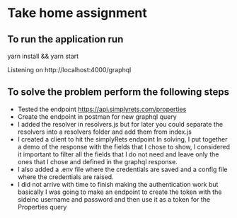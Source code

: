 # Take home assignment
## To run the application run
yarn install && yarn start

Listening on http://localhost:4000/graphql

## To solve the problem perform the following steps

- Tested the endpoint https://api.simplyrets.com/properties
- Create the endpoint in postman for new graphql query
- I added the resolver in resolvers.js but for later you could separate the resolvers into a resolvers folder and add them from index.js
- I created a client to hit the simplyRets endpoint
In solving, I put together a demo of the response with the fields that I chose to show, I considered it important to filter all the fields that I do not need and leave only the ones that I chose and defined in the graphql response.
- I also added a .env file where the credentials are saved and a config file where the credentials are raised.
- I did not arrive with time to finish making the authentication work but basically I was going to make an endpoint to create the token with the sideinc username and password and then use it as a token for the Properties query
